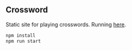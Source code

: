 ## Crossword

Static site for playing crosswords. Running [here](https://dylan.is/crossword/).

```sh
npm install
npm run start
```
